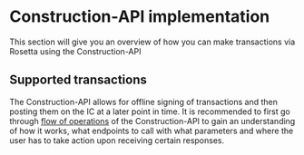 # Construction-API implementation
This section will give you an overview of how you can make transactions via Rosetta using the Construction-API
## Supported transactions
The Construction-API allows for offline signing of transactions and then posting them on the IC at a later point in time. It is recommended to first go through [flow of operations](/docs/developer-docs/defi/rosetta/icp_rosetta/construction_api/operations_flow/index.md) of the Construction-API to gain an understanding of how it works, what endpoints to call with what parameters and where the user has to take action upon receiving certain responses. 